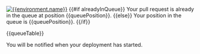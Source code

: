 [![{{environment.name}}](https://badgen.net/badge/{{environment.name}}/No%20Environment%20Available/{{badge.statusColors.warn}}?labelColor={{environment.color}}&icon=github&scale=1.2)]({{deployManagerSiteUrl}}?environment={{environment.name}}&owner={{owner}}&repo={{repo}} 'Open the queue')
{{#if alreadyInQueue}}
Your pull request is already in the queue at position {{queuePosition}}.
{{else}}
Your position in the queue is {{queuePosition}}.
{{/if}}

{{queueTable}}

You will be notified when your deployment has started.
